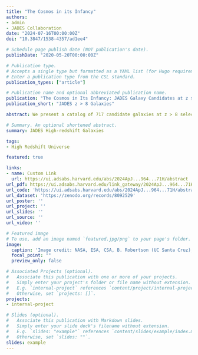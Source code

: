 ```yaml
---
title: "The Cosmos in its Infancy"
authors:
- admin
- JADES Collaboration
date: "2024-07-16T00:00:00Z"
doi: "10.3847/1538-4357/ad1ee4"

# Schedule page publish date (NOT publication's date).
publishDate: "2020-05-20T00:00:00Z"

# Publication type.
# Accepts a single type but formatted as a YAML list (for Hugo requirements).
# Enter a publication type from the CSL standard.
publication_types: ["article"]

# Publication name and optional abbreviated publication name.
publication: "The Cosmos in Its Infancy: JADES Galaxy Candidates at z > 8 in GOODS-S and GOODS-N"
publication_short: "JADES z > 8 Galaxies"

abstract: We present a catalog of 717 candidate galaxies at z > 8 selected from 125 square arcmin of NIRCam imaging as part of the JWST Advanced Deep Extragalactic Survey (JADES). We combine the full JADES imaging data set with data from the JWST Extragalactic Medium Survey and First Reionization Epoch Spectroscopic COmplete Survey (FRESCO) along with extremely deep existing observations from Hubble Space Telescope (HST)/Advanced Camera for Surveys (ACS) for a final filter set that includes 15 JWST/NIRCam filters and five HST/ ACS filters.

# Summary. An optional shortened abstract.
summary: JADES High-redshift Galaxies

tags:
- High Redshift Universe

featured: true

links:
- name: Custom Link
  url: https://ui.adsabs.harvard.edu/abs/2024ApJ...964...71H/abstract
url_pdf: https://ui.adsabs.harvard.edu/link_gateway/2024ApJ...964...71H/PUB_PDF
url_code: 'https://ui.adsabs.harvard.edu/abs/2024ApJ...964...71H/abstract'
url_dataset: 'https://zenodo.org/records/8092529'
url_poster: ''
url_project: ''
url_slides: ''
url_source: ''
url_video: ''

# Featured image
# To use, add an image named `featured.jpg/png` to your page's folder. 
image:
  caption: 'Image credit: NASA, ESA, CSA, B. Robertson (UC Santa Cruz), B. Johnson (Center for Astrophysics, Harvard & Smithsonian), S. Tacchella (University of Cambridge, M. Rieke (Univ. of Arizona), D. Eisenstein (Center for Astrophysics, Harvard & Smithsonian), A. Pagan (STScI)'
  focal_point: ""
  preview_only: false

# Associated Projects (optional).
#   Associate this publication with one or more of your projects.
#   Simply enter your project's folder or file name without extension.
#   E.g. `internal-project` references `content/project/internal-project/index.md`.
#   Otherwise, set `projects: []`.
projects:
- internal-project

# Slides (optional).
#   Associate this publication with Markdown slides.
#   Simply enter your slide deck's filename without extension.
#   E.g. `slides: "example"` references `content/slides/example/index.md`.
#   Otherwise, set `slides: ""`.
slides: example
---
```


<!-- This work is driven by the results in my [previous paper](/publication/conference-paper/) on LLMs.

{{% callout note %}}
Create your slides in Markdown - click the *Slides* button to check out the example.
{{% /callout %}}

Add the publication's **full text** or **supplementary notes** here. You can use rich formatting such as including [code, math, and images](https://docs.hugoblox.com/content/writing-markdown-latex/). -->
